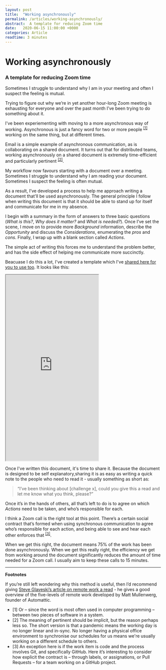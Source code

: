 ```yaml
---
layout: post
title:  "Working asynchronously"
permalink: /articles/working-asynchronously/
abstract:  A template for reducing Zoom time
date:   2020-06-15 11:00:00 +0000
categories: Article
readtime: 3 minutes
---
```


# Working asynchronously
### A template for reducing Zoom time

Sometimes I struggle to understand why I am in your meeting and often I suspect the feeling is mutual. 

Trying to figure out why we’re in yet another hour-long Zoom meeting is exhausting for everyone and over the past month I’ve been trying to do something about it.

I've been experiementing with moving to a more asynchronous way of working. Asynchronous is just a fancy word for two or more people <sup><a href="#footnotes">[1]</a></sup> working on the same thing, but at different times. 

Email is a simple example of asynchronous communication, as is collaborating on a shared document. It turns out that for distributed teams, working asynchronously on a shared document is extremely time-efficient and particularly pertinent <sup><a href="#footnotes">[2]</a></sup>.

My workflow now favours starting with a document over a meeting. Sometimes I struggle to understand why I am reading your document. Sometimes I suspect the feeling is often mutual. 

As a result, I’ve developed a process to help me approach writing a document that'll be used asynchronously. The general principle I follow when writing this document is that it should be able to stand up for itself and communicate for me in my absence. 

I begin with a summary in the form of answers to three basic questions (*What is this?*, *Why does it matter?* and *What is needed?*). Once I’ve set the scene, I move on to provide more *Background* information, describe the *Opportunity* and discuss the *Considerations*, enumerating the *pros* and *cons*. Finally, I wrap up with a blank section called *Actions*.

The simple act of writing this forces me to understand the problem better, and has the side effect of helping me communicate more succinctly. 

Beacuase I do this a lot, I've created a template which I've [shared here for you to use too](https://docs.google.com/document/d/1WhuBFV0poU46l8FHoDXehrtyrbCiuqKfNcyGrAf66ls/edit?usp=sharing). It looks like this:

<iframe height="600px" src="https://docs.google.com/document/d/e/2PACX-1vSB5Ok2o1M-98j5jEwIMPtev8TV-ruWKPZbfDF0IsxqroXJ3_MqZUdfGsP8i0Mfi5-vFclOVWdR3nSH/pub?embedded=true"></iframe> 

Once I've written this document, it's time to share it. Because the document is designed to be self explanatory,sharing it is as easy as writing a quick note to the people who need to read it - usually something as short as: 

> “I’ve been thinking about [challenge x], could you give this a read and let me know what you think, please?”

Once it’s in the hands of others, all that’s left to do is to agree on which *Actions* need to be taken, and who’s responsible for each. 

I think a Zoom call is the right tool at this point. There’s a certain social contract that’s formed when using synchronous communication to agree who’s responsible for each action, and being able to see and hear each other enforces that <sup><a href="#footnotes">[3]</a></sup>. 

When we get this right, the document means 75% of the work has been done asynchronously. When we get this really right, the efficiency we get from working around the document significantly reduces the amount of time needed for a Zoom call. I usually aim to keep these calls to 15 minutes.  

<hr/> 
<a name="footnotes"></a>

**Footnotes**

If you’re still left wondering why this method is useful, then I’d recommend giving [Steve Glaveski’s article on remote work a read](https://medium.com/swlh/the-five-levels-of-remote-work-and-why-youre-probably-at-level-2-ccaf05a25b9c) - he gives a good overview of the five-levels of remote work developed by Matt Mullenwerg, founder of Automattic.

- [1] Or – since the word is most often used in computer programming – between two pieces of software in a system.
- [2] The meaning of pertinent should be implicit, but the reason perhaps less so. The short version is that a pandemic means the working day is no longer linear and in-sync. No longer having a physical office environment to synchronise our schedules for us means we're usually working on a different schedule to others.
- [3] An exception here is if the work item is code and the process involves Git, and specifically GitHub. Here it’s interesting to consider how explicit the contract is – through labels, or assignations, or Pull Requests – for a team working on a GitHub project.